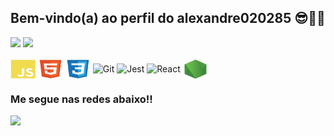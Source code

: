 ## Bem-vindo(a) ao perfil do alexandre020285 😎👨‍💻


<div align="left
 <a href="https://github.com/AlexandreAlves-dev">
 <img height="180em" src="https://github-readme-stats.vercel.app/api?username=AlexandreAlves-dev&show_icons=true&theme=tokyonight&include_all_commits=true&count_private=true"/>
 <img height="180em" src="https://github-readme-stats.vercel.app/api/top-langs/?username=AlexandreAlves-dev&layout=compact&langs_count=6&theme=tokyonight"/>
</div>
    
<div style="display: inline-block"><br>
  <img align="center" alt="Js" height="30" width="40" src="https://raw.githubusercontent.com/devicons/devicon/master/icons/javascript/javascript-plain.svg">
  <img align="center" alt="HTML" height="30" width="40" src="https://raw.githubusercontent.com/devicons/devicon/master/icons/html5/html5-original.svg">
  <img align="center" alt="CSS" height="30" width="40" src="https://raw.githubusercontent.com/devicons/devicon/master/icons/css3/css3-original.svg">
  <img align="center" alt="Git" height="30" width="40" src="https://cdn.jsdelivr.net/gh/devicons/devicon@latest/icons/git/git-original.svg">
  <img align="center" alt="Jest" height="30" width="40" src="https://cdn.jsdelivr.net/gh/devicons/devicon@latest/icons/jest/jest-plain.svg">
  <img align="center" alt="React" height="30" width="40" src="https://cdn.jsdelivr.net/gh/devicons/devicon/icons/react/react-original.svg">
  
  <img align="center" alt="Node JS" height="30" width="40" src="https://raw.githubusercontent.com/devicons/devicon/master/icons/nodejs/nodejs-original.svg">  
  
  
 
</div>
 
<br>
 
### Me segue nas redes abaixo!!
 
<div> 
  <a href="https://www.linkedin.com/in/alexandre-alves-6657b1b3" target="_blank"><img src="https://img.shields.io/badge/-LinkedIn-%230077B5?style=for-the-badge&logo=linkedin&logoColor=white" target="_blank"></a>
</div>
